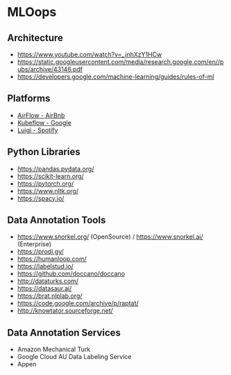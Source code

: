 MLOops
=====

Architecture
------------

- https://www.youtube.com/watch?v=_jnhXzY1HCw
- https://static.googleusercontent.com/media/research.google.com/en//pubs/archive/43146.pdf
- https://developers.google.com/machine-learning/guides/rules-of-ml

Platforms
---------

- [AirFlow - AirBnb](https://airflow.apache.org/)
- [Kubeflow - Google](https://www.kubeflow.org/)
- [Luigi - Spotify](https://github.com/spotify/luigi)

Python Libraries
----------------

- https://pandas.pydata.org/
- https://scikit-learn.org/
- https://pytorch.org/
- https://www.nltk.org/
- https://spacy.io/

Data Annotation Tools
---------------------

- https://www.snorkel.org/ (OpenSource) / https://www.snorkel.ai/ (Enterprise)
- https://prodi.gy/
- https://humanloop.com/
- https://labelstud.io/
- https://github.com/doccano/doccano
- http://dataturks.com/
- https://datasaur.ai/
- https://brat.nlplab.org/
- https://code.google.com/archive/p/raptat/
- http://knowtator.sourceforge.net/

Data Annotation Services
------------------------

- Amazon Mechanical Turk
- Google Cloud AU Data Labeling Service
- Appen
